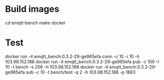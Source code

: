 # Build images
cd emqtt-bench
make docker

# Test
docker run -it emqtt_bench:0.3.2-29-ge965efa conn -c 10 -i 10 -h 103.98.152.188
docker run -it emqtt_bench:0.3.2-29-ge965efa pub -c 100 -I 10 -t bench -s 256 -h 103.98.152.188
docker run -it emqtt_bench:0.3.2-29-ge965efa sub -c 10 -t bench/test -q 2 -h 103.98.152.188 -p 1883
